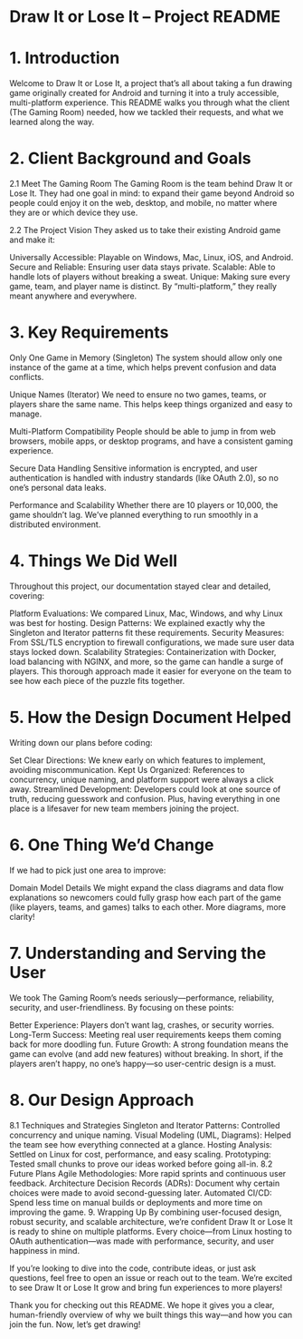 # Draw It or Lose It – Project README

# 1. Introduction
Welcome to Draw It or Lose It, a project that’s all about taking a fun drawing game originally created for Android and turning it into a truly accessible, multi-platform experience. This README walks you through what the client (The Gaming Room) needed, how we tackled their requests, and what we learned along the way.

# 2. Client Background and Goals
2.1 Meet The Gaming Room
The Gaming Room is the team behind Draw It or Lose It. They had one goal in mind: to expand their game beyond Android so people could enjoy it on the web, desktop, and mobile, no matter where they are or which device they use.

2.2 The Project Vision
They asked us to take their existing Android game and make it:

Universally Accessible: Playable on Windows, Mac, Linux, iOS, and Android.
Secure and Reliable: Ensuring user data stays private.
Scalable: Able to handle lots of players without breaking a sweat.
Unique: Making sure every game, team, and player name is distinct.
By “multi-platform,” they really meant anywhere and everywhere.

# 3. Key Requirements
Only One Game in Memory (Singleton)
The system should allow only one instance of the game at a time, which helps prevent confusion and data conflicts.

Unique Names (Iterator)
We need to ensure no two games, teams, or players share the same name. This helps keep things organized and easy to manage.

Multi-Platform Compatibility
People should be able to jump in from web browsers, mobile apps, or desktop programs, and have a consistent gaming experience.

Secure Data Handling
Sensitive information is encrypted, and user authentication is handled with industry standards (like OAuth 2.0), so no one’s personal data leaks.

Performance and Scalability
Whether there are 10 players or 10,000, the game shouldn’t lag. We’ve planned everything to run smoothly in a distributed environment.

# 4. Things We Did Well
Throughout this project, our documentation stayed clear and detailed, covering:

Platform Evaluations: We compared Linux, Mac, Windows, and why Linux was best for hosting.
Design Patterns: We explained exactly why the Singleton and Iterator patterns fit these requirements.
Security Measures: From SSL/TLS encryption to firewall configurations, we made sure user data stays locked down.
Scalability Strategies: Containerization with Docker, load balancing with NGINX, and more, so the game can handle a surge of players.
This thorough approach made it easier for everyone on the team to see how each piece of the puzzle fits together.

# 5. How the Design Document Helped
Writing down our plans before coding:

Set Clear Directions: We knew early on which features to implement, avoiding miscommunication.
Kept Us Organized: References to concurrency, unique naming, and platform support were always a click away.
Streamlined Development: Developers could look at one source of truth, reducing guesswork and confusion.
Plus, having everything in one place is a lifesaver for new team members joining the project.

# 6. One Thing We’d Change
If we had to pick just one area to improve:

Domain Model Details
We might expand the class diagrams and data flow explanations so newcomers could fully grasp how each part of the game (like players, teams, and games) talks to each other. More diagrams, more clarity!

# 7. Understanding and Serving the User
We took The Gaming Room’s needs seriously—performance, reliability, security, and user-friendliness. By focusing on these points:

Better Experience: Players don’t want lag, crashes, or security worries.
Long-Term Success: Meeting real user requirements keeps them coming back for more doodling fun.
Future Growth: A strong foundation means the game can evolve (and add new features) without breaking.
In short, if the players aren’t happy, no one’s happy—so user-centric design is a must.

# 8. Our Design Approach
8.1 Techniques and Strategies
Singleton and Iterator Patterns: Controlled concurrency and unique naming.
Visual Modeling (UML, Diagrams): Helped the team see how everything connected at a glance.
Hosting Analysis: Settled on Linux for cost, performance, and easy scaling.
Prototyping: Tested small chunks to prove our ideas worked before going all-in.
8.2 Future Plans
Agile Methodologies: More rapid sprints and continuous user feedback.
Architecture Decision Records (ADRs): Document why certain choices were made to avoid second-guessing later.
Automated CI/CD: Spend less time on manual builds or deployments and more time on improving the game.
9. Wrapping Up
By combining user-focused design, robust security, and scalable architecture, we’re confident Draw It or Lose It is ready to shine on multiple platforms. Every choice—from Linux hosting to OAuth authentication—was made with performance, security, and user happiness in mind.

If you’re looking to dive into the code, contribute ideas, or just ask questions, feel free to open an issue or reach out to the team. We’re excited to see Draw It or Lose It grow and bring fun experiences to more players!

Thank you for checking out this README. We hope it gives you a clear, human-friendly overview of why we built things this way—and how you can join the fun. Now, let’s get drawing!
